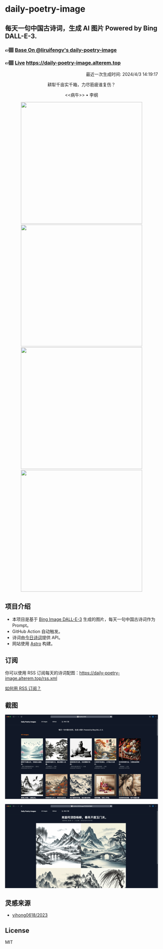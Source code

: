 
# daily-poetry-image

## 每天一句中国古诗词，生成 AI 图片 Powered by Bing DALL-E-3.

### 👉🏽 [Base On @liruifengv's daily-poetry-image](https://github.com/liruifengv/daily-poetry-image)

### 👉🏽 [Live](https://daily-poetry-image.alterem.top/) https://daily-poetry-image.alterem.top

<p align="right">
  最近一次生成时间: 2024/4/3 14:19:17
</p>
<p align="center">
耕犁千亩实千箱，力尽筋疲谁复伤？
</p>
<p align="center">
<<病牛>> • 李纲
</p>
<p align="center">
<img src="https://tse3.mm.bing.net/th/id/OIG3.oxIphb1uiwN03.wP0Siv" height="400" width="400" />
<img src="https://tse3.mm.bing.net/th/id/OIG3.4bwy0dSGUIz5GIqauw8G" height="400" width="400" />
<img src="https://tse2.mm.bing.net/th/id/OIG3.YKRSE18D52_umNXCjxsP" height="400" width="400" />
<img src="https://tse3.mm.bing.net/th/id/OIG3.imdy4M6EkGlJ7WzNiTDh" height="400" width="400" />
</p>

## 项目介绍

-   本项目是基于 [Bing Image DALL-E-3](https://www.bing.com/images/create) 生成的图片，每天一句中国古诗词作为 Prompt。
-   GitHub Action 自动触发。
-   诗词由[今日诗词](https://www.jinrishici.com/)提供 API。
-   网站使用 [Astro](https://astro.build) 构建。

## 订阅

你可以使用 RSS 订阅每天的诗词配图：https://daily-poetry-image.alterem.top/rss.xml

[如何用 RSS 订阅？](https://zhuanlan.zhihu.com/p/55026716)

## 截图

![图片列表](./screenshots/Snipaste_2023-12-28_21-00-26.png)

![图片详情](./screenshots/Snipaste_2023-12-28_21-00-53.png)

## 灵感来源

-   [yihong0618/2023](https://github.com/yihong0618/2023)

## License

MIT
